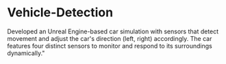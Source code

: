 # Vehicle-Detection
Developed an Unreal Engine-based car simulation with sensors that detect movement and adjust the car's direction (left, right) accordingly. The car features four distinct sensors to monitor and respond to its surroundings dynamically."
